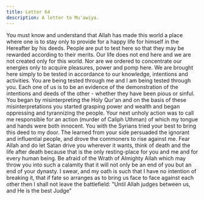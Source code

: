 ```yaml
---
title: Letter 64
description: A letter to Mu'awiya.
---
```


You must know and understand that Allah has made this world a place where one is to stay 
only to provide for a happy life for himself in the Hereafter by his deeds. People are put to 
test here so that they may be rewarded according to their merits. 
Our life does not end here and we are not created only for this world. Nor are we ordered to 
concentrate our energies only to acquire pleasures, power and pomp here. We are brought 
here simply to be tested in accordance to our knowledge, intentions and activities. 
You are being tested through me and I am being tested through you. Each one of us is to be an 
evidence of the demonstration of the intentions and deeds of the other - whether they have 
been pious or sinful. You began by misinterpreting the Holy Qur'an and on the basis of these 
misinterpretations you started grasping power and wealth and began oppressing and 
tyrannizing the people. Your next unholy action was to call me responsible for an action 
(murder of Caliph Uthman) of which my tongue and hands were both innocent. 
You with the Syrians tried your best to bring this deed to my door. The learned from your side 
persuaded the ignorant and influential people, and drove the commoners to rise against me. 
Fear Allah and do let Satan drive you wherever it wants, think of death and the life after death 
because that is the only resting-place for you and me and for every human being. Be afraid of 
the Wrath of Almighty Allah which may throw you into such a calamity that it will not only 
be an end of you but an end of your dynasty. 
I swear, and my oath is such that I have no intention of breaking it, that if fate so arranges as 
to bring us face to face against each other then I shall not leave the battlefield: "Until Allah 
judges between us, and He is the best Judge"